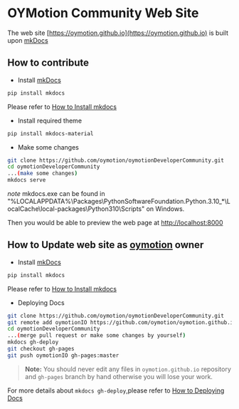 # OYMotion Community Web Site

The web site [https://oymotion.github.io](https://oymotion.github.io) is built upon [mkDocs](www.mkdocs.org)

## How to contribute

* Install [mkDocs](http://www.mkdocs.org)

```BASH
pip install mkdocs
```

Please refer to [How to Install mkdocs](http://www.mkdocs.org/#installation)

* Install required theme

```BASH
pip install mkdocs-material
```

* Make some changes

```BASH
git clone https://github.com/oymotion/oymotionDeveloperCommunity.git
cd oymotionDeveloperCommunity
...(make some changes)
mkdocs serve
```

*note* mkdocs.exe can be found in "%LOCALAPPDATA%\Packages\PythonSoftwareFoundation.Python.3.10_*\LocalCache\local-packages\Python310\Scripts" on Windows.

Then you would be able to preview the web page at [http://localhost:8000](http://localhost:8000)

## How to Update web site as [oymotion](https://oymotion.github.io) owner

* Install [mkDocs](http://www.mkdocs.org)

```BASH
pip install mkdocs
```

Please refer to [How to Install mkdocs](http://www.mkdocs.org/#installation)

* Deploying Docs

```BASH
git clone https://github.com/oymotion/oymotionDeveloperCommunity.git
git remote add oymotionIO https://github.com/oymotion/oymotion.github.io.git
cd oymotionDeveloperCommunity
...(merge pull request or make some changes by yourself)
mkdocs gh-deploy
git checkout gh-pages
git push oymotionIO gh-pages:master
```

> **Note:** You should never edit any files in `oymotion.github.io` repository and
`gh-pages` branch  by hand otherwise you will lose your work.

For more details about `mkdocs gh-deploy`,please refer to [How to Deploying Docs](http://www.mkdocs.org/user-guide/deploying-your-docs/)
